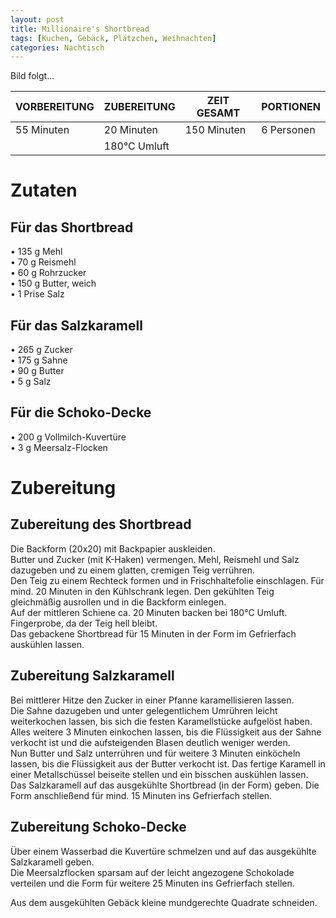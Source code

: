 ```yaml
---
layout: post
title: Millionaire's Shortbread
tags: [Kuchen, Gebäck, Plätzchen, Weihnachten]
categories: Nachtisch
---
```



Bild folgt...

| VORBEREITUNG | ZUBEREITUNG | ZEIT GESAMT | PORTIONEN |
|--------------|--------------|--------------|--------------|
| 55 Minuten | 20 Minuten | 150 Minuten | 6 Personen |
|| 180°C Umluft |||

# Zutaten
## Für das Shortbread
• 135 g Mehl  
• 70 g Reismehl  
• 60 g Rohrzucker  
• 150 g Butter, weich  
• 1 Prise Salz  

## Für das Salzkaramell
• 265 g Zucker  
• 175 g Sahne  
• 90 g Butter  
• 5 g Salz  

## Für die Schoko-Decke
• 200 g Vollmilch-Kuvertüre  
• 3 g Meersalz-Flocken  
  
  
  
# Zubereitung
## Zubereitung des Shortbread
Die Backform (20x20) mit Backpapier auskleiden.  
Butter und Zucker (mit K-Haken) vermengen. Mehl, Reismehl und Salz dazugeben und zu einem glatten, cremigen Teig verrühren.  
Den Teig zu einem Rechteck formen und in Frischhaltefolie einschlagen. Für mind. 20 Minuten in den Kühlschrank legen. 
Den gekühlten Teig gleichmäßig ausrollen und in die Backform einlegen.  
Auf der mittleren Schiene ca. 20 Minuten backen bei 180°C Umluft. Fingerprobe, da der Teig hell bleibt.  
Das gebackene Shortbread für 15 Minuten in der Form im Gefrierfach auskühlen lassen.

## Zubereitung Salzkaramell   
Bei mittlerer Hitze den Zucker in einer Pfanne karamellisieren lassen.  
Die Sahne dazugeben und unter gelegentlichem Umrühren leicht weiterkochen lassen, bis sich die festen Karamellstücke aufgelöst haben.  
Alles weitere 3 Minuten einkochen lassen, bis die Flüssigkeit aus der Sahne verkocht ist und die aufsteigenden Blasen deutlich weniger werden.  
Nun Butter und Salz unterrühren und für weitere 3 Minuten einköcheln lassen, bis die Flüssigkeit aus der Butter verkocht ist. 
Das fertige Karamell in einer Metallschüssel beiseite stellen und ein bisschen auskühlen lassen. 
Das Salzkaramell auf das ausgekühlte Shortbread (in der Form) geben. Die Form anschließend für mind. 15 Minuten ins Gefrierfach stellen.

## Zubereitung Schoko-Decke
Über einem Wasserbad die Kuvertüre schmelzen und auf das ausgekühlte Salzkaramell geben.  
Die Meersalzflocken sparsam auf der leicht angezogene Schokolade verteilen und die Form für weitere 25 Minuten ins Gefrierfach stellen.  

Aus dem ausgekühlten Gebäck kleine mundgerechte Quadrate schneiden. 
